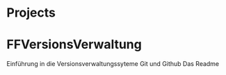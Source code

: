 
# Projects
# FFVersionsVerwaltung
Einführung in die Versionsverwaltungssyteme Git und Github
Das Readme
